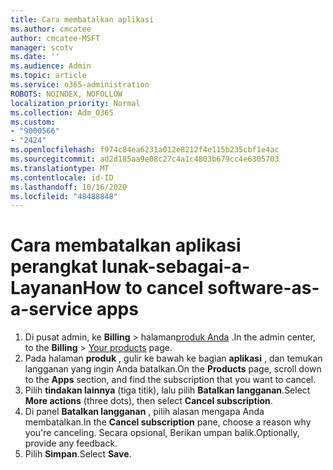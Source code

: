 ```yaml
---
title: Cara membatalkan aplikasi
ms.author: cmcatee
author: cmcatee-MSFT
manager: scotv
ms.date: ''
ms.audience: Admin
ms.topic: article
ms.service: o365-administration
ROBOTS: NOINDEX, NOFOLLOW
localization_priority: Normal
ms.collection: Adm_O365
ms.custom:
- "9000566"
- "2424"
ms.openlocfilehash: f974c84ea6231a012e8212f4e115b235cbf1e4ac
ms.sourcegitcommit: ad2d185aa9e08c27c4a1c4803b679cc4e6305703
ms.translationtype: MT
ms.contentlocale: id-ID
ms.lasthandoff: 10/16/2020
ms.locfileid: "48488848"
---
```

# <a name="how-to-cancel-software-as-a-service-apps"></a><span data-ttu-id="8d341-102">Cara membatalkan aplikasi perangkat lunak-sebagai-a-Layanan</span><span class="sxs-lookup"><span data-stu-id="8d341-102">How to cancel software-as-a-service apps</span></span>

1. <span data-ttu-id="8d341-103">Di pusat admin, ke **Billing**  >  halaman[produk Anda](https://go.microsoft.com/fwlink/p/?linkid=842054) .</span><span class="sxs-lookup"><span data-stu-id="8d341-103">In the admin center, to the **Billing** > [Your products](https://go.microsoft.com/fwlink/p/?linkid=842054) page.</span></span>
2. <span data-ttu-id="8d341-104">Pada halaman **produk** , gulir ke bawah ke bagian **aplikasi** , dan temukan langganan yang ingin Anda batalkan.</span><span class="sxs-lookup"><span data-stu-id="8d341-104">On the **Products** page, scroll down to the **Apps** section, and find the subscription that you want to cancel.</span></span> 
3. <span data-ttu-id="8d341-105">Pilih **tindakan lainnya** (tiga titik), lalu pilih **Batalkan langganan**.</span><span class="sxs-lookup"><span data-stu-id="8d341-105">Select **More actions** (three dots), then select **Cancel subscription**.</span></span>
4. <span data-ttu-id="8d341-106">Di panel **Batalkan langganan** , pilih alasan mengapa Anda membatalkan.</span><span class="sxs-lookup"><span data-stu-id="8d341-106">In the **Cancel subscription** pane, choose a reason why you're canceling.</span></span> <span data-ttu-id="8d341-107">Secara opsional, Berikan umpan balik.</span><span class="sxs-lookup"><span data-stu-id="8d341-107">Optionally, provide any feedback.</span></span>
5. <span data-ttu-id="8d341-108">Pilih **Simpan**.</span><span class="sxs-lookup"><span data-stu-id="8d341-108">Select **Save**.</span></span>